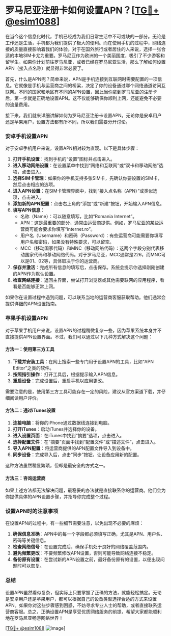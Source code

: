 # 罗马尼亚注册卡如何设置APN？[[TG💪+ @esim1088](https://t.me/s/esim1088)]

在当今这个信息化时代，手机已经成为我们日常生活中不可或缺的一部分。无论是工作还是生活，手机都为我们提供了极大的便利。而在使用手机的过程中，网络连接的质量直接影响着我们的体验。对于在国外旅行或者居住的人来说，选择一张合适的本地SIM卡尤为重要。罗马尼亚作为欧洲的一个美丽国度，吸引了不少游客和留学生。如果你计划前往罗马尼亚，或者已经在罗马尼亚生活，那么了解如何设置APN（接入点名称）就显得非常必要了。

首先，什么是APN呢？简单来说，APN是手机连接到互联网时需要配置的一项信息。它就像是手机与运营商之间的桥梁，决定了你的设备通过哪个网络通道访问互联网。不同的国家和地区有不同的APN设置，因此当你拿到罗马尼亚的注册卡后，第一步就是正确地设置APN。这不仅能够确保你顺利上网，还能避免不必要的流量费用。

接下来，我们就来详细讲解如何为罗马尼亚注册卡设置APN。无论你是安卓用户还是苹果用户，设置方法都有所不同，所以我们需要分开讨论。

### 安卓手机设置APN

对于安卓手机用户来说，设置APN相对较为直观。以下是具体步骤：

1. **打开手机设置**：找到手机的“设置”图标并点击进入。
2. **进入移动网络设置**：在设置菜单中找到“网络和互联网”或“双卡和移动网络”选项，点击进入。
3. **选择SIM卡管理**：如果你的手机支持多张SIM卡，先确认你要设置的SIM卡，然后点击相应的选项。
4. **进入APN设置**：在SIM卡管理界面中，找到“接入点名称（APN）”或类似选项，点击进入。
5. **添加新的APN配置**：点击右上角的“添加”或“新建”按钮，开始输入APN信息。
6. **填写APN信息**：
   - 名称（Name）：可以随意填写，比如“Romania Internet”。
   - APN：这是最重要的部分，通常由运营商提供。例如，罗马尼亚的某些运营商可能会要求你填写“internet.ro”。
   - 用户名（Username）和密码（Password）：有些运营商可能需要你填写用户名和密码，如果没有特殊要求，可以留空。
   - MCC（移动国家代码）和MNC（移动网络代码）：这两个字段分别代表移动国家代码和移动网络代码。对于罗马尼亚，MCC通常是226，而MNC可以是01、02等，具体取决于你的运营商。
7. **保存并激活**：完成所有信息的填写后，点击保存。系统会提示你选择刚刚创建的APN作为默认设置。
8. **检查网络连接**：返回主界面，尝试打开浏览器或其他需要联网的应用程序，看看是否能够正常上网。

如果你在设置过程中遇到问题，可以联系当地的运营商客服获取帮助。他们通常会提供详细的APN设置指南。

### 苹果手机设置APN

对于苹果手机用户来说，设置APN的过程稍微复杂一些，因为苹果系统本身并不直接提供APN设置界面。不过，我们可以通过以下几种方式解决这个问题：

#### 方法一：使用第三方工具

1. **下载并安装工具**：在网上搜索一些专门用于设置APN的工具，比如“APN Editor”之类的软件。
2. **按照指引操作**：打开工具后，根据提示输入APN信息。
3. **重启设备**：完成设置后，重启手机以应用更改。

需要注意的是，使用第三方工具可能存在一定的风险，建议从官方渠道下载，并仔细阅读用户评价。

#### 方法二：通过iTunes设置

1. **连接电脑**：将你的iPhone通过数据线连接到电脑。
2. **打开iTunes**：启动iTunes并选择你的设备。
3. **进入设置页面**：在iTunes中找到“摘要”选项，点击进入。
4. **选择配置文件**：在“摘要”页面中找到“配置文件”或“描述文件”，点击进入。
5. **导入APN配置**：将运营商提供的APN配置文件导入到设备中。
6. **同步设备**：完成导入后，点击“同步”按钮，让设备应用新的配置。

这种方法虽然稍显繁琐，但却是最安全的方式之一。

#### 方法三：咨询运营商

如果上述方法都无法解决问题，最稳妥的办法就是直接联系你的运营商。他们会为你提供具体的APN设置步骤，并指导你完成整个过程。

### 设置APN时的注意事项

在设置APN的过程中，有一些细节需要注意，以免出现不必要的麻烦：

1. **确保信息准确**：APN中的每一个字段都必须填写正确，尤其是APN、用户名、密码等关键信息。
2. **检查网络信号**：在设置完成后，确保手机处于良好的网络覆盖范围内。
3. **避免频繁更改**：不要频繁修改APN设置，否则可能导致网络连接不稳定。
4. **备份原有设置**：在尝试新的APN设置之前，最好备份原有的设置，以便出现问题时可以恢复。

### 总结

设置APN虽然看似复杂，但实际上只要掌握了正确的方法，就能轻松搞定。无论是安卓用户还是苹果用户，都可以根据自己的设备类型选择合适的方式来设置APN。如果你对这些步骤感到困惑，不妨寻求专业人士的帮助，或者直接联系运营商客服。总之，正确设置APN是享受优质网络服务的前提，希望大家都能顺利地在罗马尼亚畅游网络世界！

[[TG💪+ @esim1088](https://t.me/s/esim1088) ![Image](https://i.postimg.cc/4NQfJmqS/Snipaste-2025-05-13-00-14-12.png)]